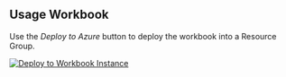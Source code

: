 ## Usage Workbook

Use the _Deploy to Azure_ button to deploy the workbook into a Resource Group.

[![Deploy to Workbook Instance](https://aka.ms/deploytoazurebutton)](https://portal.azure.com/#create/Microsoft.Template/uri/https://raw.githubusercontent.com/paulfcollins/public-workbooks/master/UsageReport/Workbook_Usage_Report_%20v.1.4.6a.json)
  